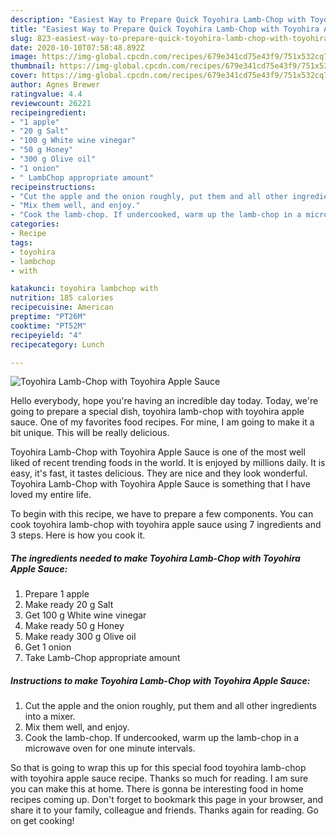 ```yaml
---
description: "Easiest Way to Prepare Quick Toyohira Lamb-Chop with Toyohira Apple Sauce"
title: "Easiest Way to Prepare Quick Toyohira Lamb-Chop with Toyohira Apple Sauce"
slug: 823-easiest-way-to-prepare-quick-toyohira-lamb-chop-with-toyohira-apple-sauce
date: 2020-10-10T07:58:48.892Z
image: https://img-global.cpcdn.com/recipes/679e341cd75e43f9/751x532cq70/toyohira-lamb-chop-with-toyohira-apple-sauce-recipe-main-photo.jpg
thumbnail: https://img-global.cpcdn.com/recipes/679e341cd75e43f9/751x532cq70/toyohira-lamb-chop-with-toyohira-apple-sauce-recipe-main-photo.jpg
cover: https://img-global.cpcdn.com/recipes/679e341cd75e43f9/751x532cq70/toyohira-lamb-chop-with-toyohira-apple-sauce-recipe-main-photo.jpg
author: Agnes Brewer
ratingvalue: 4.4
reviewcount: 26221
recipeingredient:
- "1 apple"
- "20 g Salt"
- "100 g White wine vinegar"
- "50 g Honey"
- "300 g Olive oil"
- "1 onion"
- " LambChop appropriate amount"
recipeinstructions:
- "Cut the apple and the onion roughly, put them and all other ingredients into a mixer."
- "Mix them well, and enjoy."
- "Cook the lamb-chop. If undercooked, warm up the lamb-chop in a microwave oven for one minute intervals."
categories:
- Recipe
tags:
- toyohira
- lambchop
- with

katakunci: toyohira lambchop with 
nutrition: 185 calories
recipecuisine: American
preptime: "PT26M"
cooktime: "PT52M"
recipeyield: "4"
recipecategory: Lunch

---
```



![Toyohira Lamb-Chop with Toyohira Apple Sauce](https://img-global.cpcdn.com/recipes/679e341cd75e43f9/751x532cq70/toyohira-lamb-chop-with-toyohira-apple-sauce-recipe-main-photo.jpg)

Hello everybody, hope you're having an incredible day today. Today, we're going to prepare a special dish, toyohira lamb-chop with toyohira apple sauce. One of my favorites food recipes. For mine, I am going to make it a bit unique. This will be really delicious.

Toyohira Lamb-Chop with Toyohira Apple Sauce is one of the most well liked of recent trending foods in the world. It is enjoyed by millions daily. It is easy, it's fast, it tastes delicious. They are nice and they look wonderful. Toyohira Lamb-Chop with Toyohira Apple Sauce is something that I have loved my entire life.




To begin with this recipe, we have to prepare a few components. You can cook toyohira lamb-chop with toyohira apple sauce using 7 ingredients and 3 steps. Here is how you cook it.

<!--inarticleads1-->

##### The ingredients needed to make Toyohira Lamb-Chop with Toyohira Apple Sauce:

1. Prepare 1 apple
1. Make ready 20 g Salt
1. Get 100 g White wine vinegar
1. Make ready 50 g Honey
1. Make ready 300 g Olive oil
1. Get 1 onion
1. Take  Lamb-Chop appropriate amount




<!--inarticleads2-->

##### Instructions to make Toyohira Lamb-Chop with Toyohira Apple Sauce:

1. Cut the apple and the onion roughly, put them and all other ingredients into a mixer.
1. Mix them well, and enjoy.
1. Cook the lamb-chop. If undercooked, warm up the lamb-chop in a microwave oven for one minute intervals.




So that is going to wrap this up for this special food toyohira lamb-chop with toyohira apple sauce recipe. Thanks so much for reading. I am sure you can make this at home. There is gonna be interesting food in home recipes coming up. Don't forget to bookmark this page in your browser, and share it to your family, colleague and friends. Thanks again for reading. Go on get cooking!
